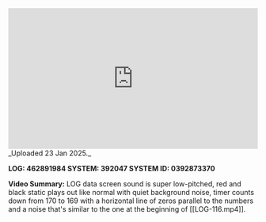 
<iframe 
  src="https://drive.google.com/file/d/17zFjX5fafwVhBau-NyIPv2dpvvsDFWt4/preview" 
  style="width:100%; aspect-ratio:16/9; border:0;"
  allowfullscreen>
</iframe>
_Uploaded 23 Jan 2025._

**LOG: 462891984
SYSTEM: 392047
SYSTEM ID: 0392873370**

**Video Summary:** LOG data screen sound is super low-pitched, red and black static plays out like normal with quiet background noise, timer counts down from 170 to 169 with a horizontal line of zeros parallel to the numbers and a noise that's similar to the one at the beginning of [[LOG-116.mp4]].